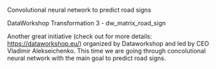 Convolutional neural network to predict road signs


DataWorkshop Transformation 3 - dw_matrix_road_sign 

Another great initiative (check out for more details: https://dataworkshop.eu/) organized by Dataworkshop and led by CEO  Vladimir Alekseichenko. This time we are going through concolutional neural network with the main goal to predict road signs.
